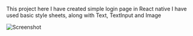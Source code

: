This project here I have created simple login page in React native
I have used basic style sheets, along with Text, TextInput and Image

![Screenshot](https://i.postimg.cc/jSNB2Y54/Screenshot-1719131067.png "Output")

